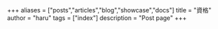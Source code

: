 +++
aliases = ["posts","articles","blog","showcase","docs"]
title = "資格"
author = "haru"
tags = ["index"]
description = "Post page"
+++
